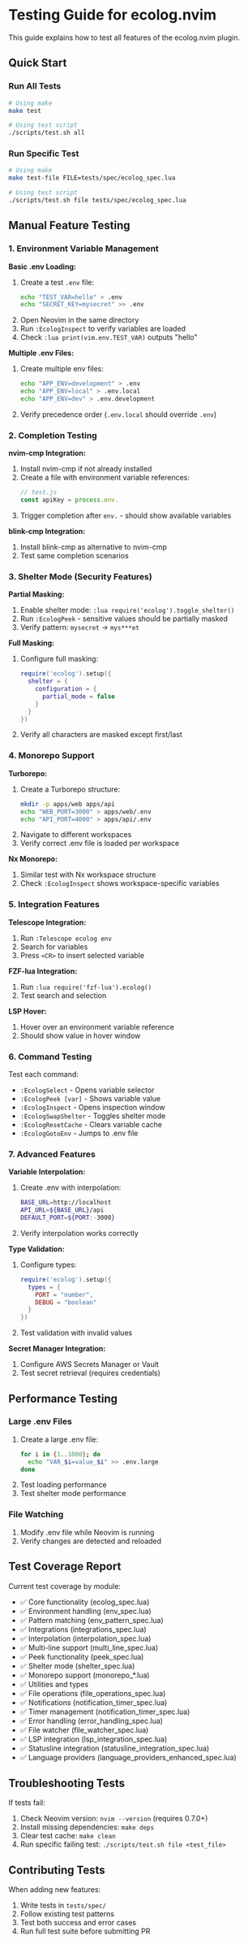 # Testing Guide for ecolog.nvim

This guide explains how to test all features of the ecolog.nvim plugin.

## Quick Start

### Run All Tests
```bash
# Using make
make test

# Using test script
./scripts/test.sh all
```

### Run Specific Test
```bash
# Using make
make test-file FILE=tests/spec/ecolog_spec.lua

# Using test script
./scripts/test.sh file tests/spec/ecolog_spec.lua
```

## Manual Feature Testing

### 1. Environment Variable Management

**Basic .env Loading:**
1. Create a test `.env` file:
   ```bash
   echo "TEST_VAR=hello" > .env
   echo "SECRET_KEY=mysecret" >> .env
   ```
2. Open Neovim in the same directory
3. Run `:EcologInspect` to verify variables are loaded
4. Check `:lua print(vim.env.TEST_VAR)` outputs "hello"

**Multiple .env Files:**
1. Create multiple env files:
   ```bash
   echo "APP_ENV=development" > .env
   echo "APP_ENV=local" > .env.local
   echo "APP_ENV=dev" > .env.development
   ```
2. Verify precedence order (`.env.local` should override `.env`)

### 2. Completion Testing

**nvim-cmp Integration:**
1. Install nvim-cmp if not already installed
2. Create a file with environment variable references:
   ```javascript
   // test.js
   const apiKey = process.env.
   ```
3. Trigger completion after `env.` - should show available variables

**blink-cmp Integration:**
1. Install blink-cmp as alternative to nvim-cmp
2. Test same completion scenarios

### 3. Shelter Mode (Security Features)

**Partial Masking:**
1. Enable shelter mode: `:lua require('ecolog').toggle_shelter()`
2. Run `:EcologPeek` - sensitive values should be partially masked
3. Verify pattern: `mysecret` → `mys***et`

**Full Masking:**
1. Configure full masking:
   ```lua
   require('ecolog').setup({
     shelter = {
       configuration = {
         partial_mode = false
       }
     }
   })
   ```
2. Verify all characters are masked except first/last

### 4. Monorepo Support

**Turborepo:**
1. Create a Turborepo structure:
   ```bash
   mkdir -p apps/web apps/api
   echo "WEB_PORT=3000" > apps/web/.env
   echo "API_PORT=4000" > apps/api/.env
   ```
2. Navigate to different workspaces
3. Verify correct .env file is loaded per workspace

**Nx Monorepo:**
1. Similar test with Nx workspace structure
2. Check `:EcologInspect` shows workspace-specific variables

### 5. Integration Features

**Telescope Integration:**
1. Run `:Telescope ecolog env`
2. Search for variables
3. Press `<CR>` to insert selected variable

**FZF-lua Integration:**
1. Run `:lua require('fzf-lua').ecolog()`
2. Test search and selection

**LSP Hover:**
1. Hover over an environment variable reference
2. Should show value in hover window

### 6. Command Testing

Test each command:
- `:EcologSelect` - Opens variable selector
- `:EcologPeek [var]` - Shows variable value
- `:EcologInspect` - Opens inspection window
- `:EcologSwapShelter` - Toggles shelter mode
- `:EcologResetCache` - Clears variable cache
- `:EcologGotoEnv` - Jumps to .env file

### 7. Advanced Features

**Variable Interpolation:**
1. Create .env with interpolation:
   ```bash
   BASE_URL=http://localhost
   API_URL=${BASE_URL}/api
   DEFAULT_PORT=${PORT:-3000}
   ```
2. Verify interpolation works correctly

**Type Validation:**
1. Configure types:
   ```lua
   require('ecolog').setup({
     types = {
       PORT = "number",
       DEBUG = "boolean"
     }
   })
   ```
2. Test validation with invalid values

**Secret Manager Integration:**
1. Configure AWS Secrets Manager or Vault
2. Test secret retrieval (requires credentials)

## Performance Testing

### Large .env Files
1. Create a large .env file:
   ```bash
   for i in {1..1000}; do
     echo "VAR_$i=value_$i" >> .env.large
   done
   ```
2. Test loading performance
3. Test shelter mode performance

### File Watching
1. Modify .env file while Neovim is running
2. Verify changes are detected and reloaded

## Test Coverage Report

Current test coverage by module:
- ✅ Core functionality (ecolog_spec.lua)
- ✅ Environment handling (env_spec.lua)
- ✅ Pattern matching (env_pattern_spec.lua)
- ✅ Integrations (integrations_spec.lua)
- ✅ Interpolation (interpolation_spec.lua)
- ✅ Multi-line support (multi_line_spec.lua)
- ✅ Peek functionality (peek_spec.lua)
- ✅ Shelter mode (shelter_spec.lua)
- ✅ Monorepo support (monorepo_*.lua)
- ✅ Utilities and types
- ✅ File operations (file_operations_spec.lua)
- ✅ Notifications (notification_timer_spec.lua)
- ✅ Timer management (notification_timer_spec.lua)
- ✅ Error handling (error_handling_spec.lua)
- ✅ File watcher (file_watcher_spec.lua)
- ✅ LSP integration (lsp_integration_spec.lua)
- ✅ Statusline integration (statusline_integration_spec.lua)
- ✅ Language providers (language_providers_enhanced_spec.lua)

## Troubleshooting Tests

If tests fail:
1. Check Neovim version: `nvim --version` (requires 0.7.0+)
2. Install missing dependencies: `make deps`
3. Clear test cache: `make clean`
4. Run specific failing test: `./scripts/test.sh file <test_file>`

## Contributing Tests

When adding new features:
1. Write tests in `tests/spec/`
2. Follow existing test patterns
3. Test both success and error cases
4. Run full test suite before submitting PR